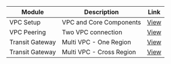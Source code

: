 
 | Module | Description | Link |
 |--------|-------------|------|
 | VPC Setup | VPC and Core Components | [View](https://github.com/vijaynbec/VijayN_CloudPractical/tree/main/06.AWS%20Networking%20Components/1.VPC%20and%20Core%20Components) |
| VPC Peering | Two VPC connection | [View](https://github.com/vijaynbec/VijayN_CloudPractical/tree/main/06.AWS%20Networking%20Components/1.VPC%20and%20Core%20Components) |
| Transit Gateway | Multi VPC - One Region | [View](https://github.com/vijaynbec/VijayN_CloudPractical/tree/main/06.AWS%20Networking%20Components/3.Transit%20Gateway%20-%20Multi%20VPC%20-%20One%20Region) |
| Transit Gateway | Multi VPC - Cross Region | [View](https://github.com/vijaynbec/VijayN_CloudPractical/tree/main/06.AWS%20Networking%20Components/3.Transit%20Gateway%20Multi%20VPC%20-%20Cross%20Region) |













